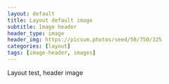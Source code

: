 ```yaml
---
layout: default
title: Layout default image
subtitle: Image header
header_type: image 
header_img: https://picsum.photos/seed/50/750/325
categories: [layout]
tags: [image-header, images]
---
```


Layout test, header image 